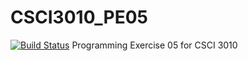 # CSCI3010_PE05
[![Build Status](https://travis-ci.com/anhthy95/CSCI3010_PE05.svg?branch=master)](https://travis-ci.com/anhthy95/CSCI3010_PE05)
Programming Exercise 05 for CSCI 3010

